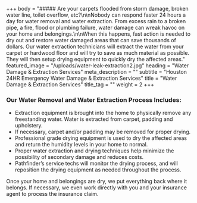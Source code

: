 +++
body = "##### Are your carpets flooded from storm damage, broken water line, toilet overflow, etc?\n\nNobody can respond faster 24 hours a day for water removal and water extraction. From excess rain to a broken pipe, a fire, flood or plumbing failure, water damage can wreak havoc on your home and belongings.\n\nWhen this happens, fast action is needed to dry out and restore water damaged areas that can save thousands of dollars.  Our water extraction technicians will extract the water from your carpet or hardwood floor and will try to save as much material as possible.  They will then setup drying equipment to quickly dry the affected areas."
featured_image = "/uploads/water-leak-extraction2.jpg"
heading = "Water Damage & Extraction Services"
meta_description = ""
subtitle = "Houston 24HR Emergency Water Damage & Extraction Services"
title = "Water Damage & Extraction Services"
title_tag = ""
weight = 2
+++
### Our Water Removal and Water Extraction Process Includes:

* Extraction equipment is brought into the home to physically remove any freestanding water. Water is extracted from carpet, padding and upholstery.
* If necessary, carpet and/or padding may be removed for proper drying.
* Professional grade drying equipment is used to dry the affected areas and return the humidity levels in your home to normal.
* Proper water extraction and drying techniques help minimize the possibility of secondary damage and reduces costs.
* Pathfinder’s service techs will monitor the drying process, and will reposition the drying equipment as needed throughout the process.

Once your home and belongings are dry, we put everything back where it belongs. If necessary, we even work directly with you and your insurance agent to process the insurance claim.